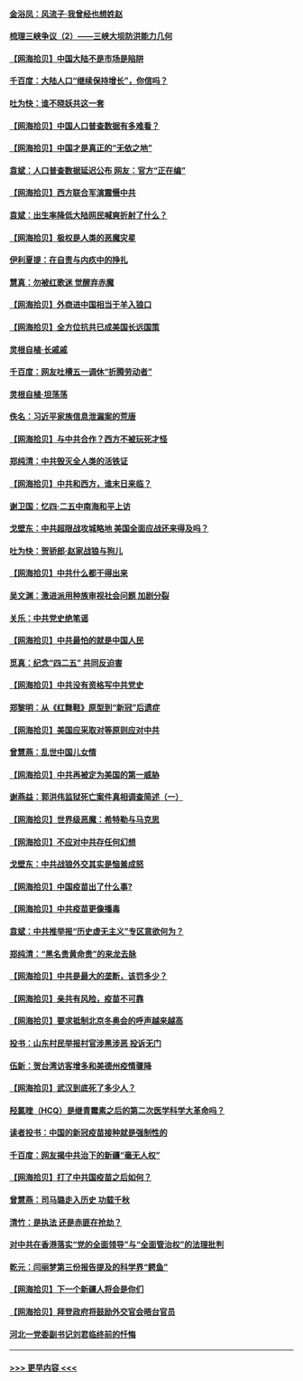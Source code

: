 #### [金浴凤：风流子‧我曾经也想姓赵](../pages/nsc993/n12920911.md?t=05041701) 
#### [梳理三峡争议（2）——三峡大坝防洪能力几何](../pages/nsc993/n12920173.md?t=05041701) 
#### [【网海拾贝】中国大陆不是市场是陷阱](../pages/nsc993/n12920143.md?t=05041701) 
#### [千百度：大陆人口“继续保持增长”，你信吗？](../pages/nsc993/n12918946.md?t=05041701) 
#### [吐为快：谁不晓妖共这一套](../pages/nsc993/n12918941.md?t=05041701) 
#### [【网海拾贝】中国人口普查数据有多难看？](../pages/nsc993/n12917822.md?t=05041701) 
#### [【网海拾贝】中国才是真正的“无依之地”](../pages/nsc993/n12915845.md?t=05041701) 
#### [袁斌：人口普查数据延迟公布 网友：官方“正在编”](../pages/nsc993/n12915748.md?t=05041701) 
#### [【网海拾贝】西方联合军演震慑中共](../pages/nsc993/n12913466.md?t=05041701) 
#### [袁斌：出生率降低大陆网民喊爽折射了什么？](../pages/nsc993/n12913365.md?t=05041701) 
#### [【网海拾贝】极权是人类的恶魔灾星](../pages/nsc993/n12910697.md?t=05041701) 
#### [伊利夏提：在自责与内疚中的挣扎](../pages/nsc993/n12910493.md?t=05041701) 
#### [慧真：勿被红歌迷 觉醒弃赤魔](../pages/nsc993/n12910485.md?t=05041701) 
#### [【网海拾贝】外商进中国相当于羊入狼口](../pages/nsc993/n12908274.md?t=05041701) 
#### [【网海拾贝】全方位抗共已成美国长远国策](../pages/nsc993/n12906878.md?t=05041701) 
#### [灵根自植‧长戚戚](../pages/nsc993/n12905585.md?t=05041701) 
#### [千百度：网友吐槽五一调休“折腾劳动者”](../pages/nsc993/n12905934.md?t=05041701) 
#### [灵根自植‧坦荡荡](../pages/nsc993/n12905562.md?t=05041701) 
#### [佚名：习近平家族信息泄漏案的荒唐](../pages/nsc993/n12904705.md?t=05041701) 
#### [【网海拾贝】与中共合作？西方不被玩死才怪](../pages/nsc993/n12903873.md?t=05041701) 
#### [郑纯清：中共毁灭全人类的活铁证](../pages/nsc993/n12903785.md?t=05041701) 
#### [【网海拾贝】中共和西方，谁末日来临？](../pages/nsc993/n12903482.md?t=05041701) 
#### [谢卫国：忆四‧二五中南海和平上访](../pages/nsc993/n12902192.md?t=05041701) 
#### [戈壁东：中共超限战攻城略地 美国全面应战还来得及吗？](../pages/nsc993/n12902297.md?t=05041701) 
#### [吐为快：贺骄郎‧赵家战狼与狗儿](../pages/nsc993/n12902280.md?t=05041701) 
#### [【网海拾贝】中共什么都干得出来](../pages/nsc993/n12897500.md?t=05041701) 
#### [吴文渊：激进派用种族审视社会问题 加剧分裂](../pages/nsc993/n12893881.md?t=05041701) 
#### [关乐：中共党史绝笔谣](../pages/nsc993/n12897270.md?t=05041701) 
#### [【网海拾贝】中共最怕的就是中国人民](../pages/nsc993/n12894705.md?t=05041701) 
#### [觅真：纪念“四二五” 共同反迫害](../pages/nsc993/n12894553.md?t=05041701) 
#### [【网海拾贝】中共没有资格写中共党史](../pages/nsc993/n12892231.md?t=05041701) 
#### [郑黎明：从《红舞鞋》原型到“新冠”后遗症](../pages/nsc993/n12890469.md?t=05041701) 
#### [【网海拾贝】美国应采取对等原则应对中共](../pages/nsc993/n12889176.md?t=05041701) 
#### [曾慧燕：乱世中国儿女情](../pages/nsc993/n12887931.md?t=05041701) 
#### [【网海拾贝】中共再被定为美国的第一威胁](../pages/nsc993/n12887580.md?t=05041701) 
#### [谢燕益：郭洪伟监狱死亡案件真相调查简述（一）](../pages/nsc993/n12885648.md?t=05041701) 
#### [【网海拾贝】世界级恶魔：希特勒与马克思](../pages/nsc993/n12884062.md?t=05041701) 
#### [【网海拾贝】不应对中共存任何幻想](../pages/nsc993/n12881460.md?t=05041701) 
#### [戈壁东：中共战狼外交其实是恼羞成怒](../pages/nsc993/n12880392.md?t=05041701) 
#### [【网海拾贝】中国疫苗出了什么事?](../pages/nsc993/n12879124.md?t=05041701) 
#### [【网海拾贝】中共疫苗更像播毒](../pages/nsc993/n12876631.md?t=05041701) 
#### [袁斌：中共推举报“历史虚无主义”专区意欲何为？](../pages/nsc993/n12876530.md?t=05041701) 
#### [郑纯清：“黑名贵黄命贵”的来龙去脉](../pages/nsc993/n12875589.md?t=05041701) 
#### [【网海拾贝】中共是最大的垄断，该罚多少？](../pages/nsc993/n12874006.md?t=05041701) 
#### [【网海拾贝】亲共有风险，疫苗不可靠](../pages/nsc993/n12872224.md?t=05041701) 
#### [【网海拾贝】要求抵制北京冬奥会的呼声越来越高](../pages/nsc993/n12868962.md?t=05041701) 
#### [投书：山东村民举报村官涉黑涉恶 投诉无门](../pages/nsc993/n12869726.md?t=05041701) 
#### [伍新：贺台湾访客增多和美德州疫情骤降](../pages/nsc993/n12865651.md?t=05041701) 
#### [【网海拾贝】武汉到底死了多少人？](../pages/nsc993/n12863707.md?t=05041701) 
#### [羟氯喹（HCQ）是继青霉素之后的第二次医学科学大革命吗？](../pages/nsc993/n12638564.md?t=05041701) 
#### [读者投书：中国的新冠疫苗接种就是强制性的](../pages/nsc993/n12859932.md?t=05041701) 
#### [千百度：网友揭中共治下的新疆“毫无人权”](../pages/nsc993/n12858385.md?t=05041701) 
#### [【网海拾贝】打了中共国疫苗之后如何？](../pages/nsc993/n12857866.md?t=05041701) 
#### [曾慧燕：司马璐走入历史 功载千秋](../pages/nsc993/n12856996.md?t=05041701) 
#### [清竹：是执法 还是赤匪在抢劫？](../pages/nsc993/n12856952.md?t=05041701) 
#### [对中共在香港落实“党的全面领导”与“全面管治权”的法理批判](../pages/nsc993/n12856929.md?t=05041701) 
#### [乾元：闫丽梦第三份报告提及的科学界“鳄鱼”](../pages/nsc993/n12855985.md?t=05041701) 
#### [【网海拾贝】下一个新疆人将会是你们](../pages/nsc993/n12855864.md?t=05041701) 
#### [【网海拾贝】拜登政府将鼓励外交官会晤台官员](../pages/nsc993/n12853615.md?t=05041701) 
#### [河北一党委副书记刘君临终前的忏悔](../pages/nsc993/n12849420.md?t=05041701) 

----
#### [ >>> 更早内容 <<< ](../indexes/nsc993-earlier.md)
